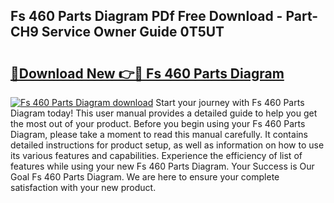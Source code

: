 ## Fs 460 Parts Diagram PDf Free Download - Part-CH9 Service Owner Guide 0T5UT

# <h2><a href="http://dfl0bs.blite.top/?on=Fs+460+Parts+Diagram">🔗Download New 👉🔴 Fs 460 Parts Diagram</a></h2>

[![Fs 460 Parts Diagram download](https://i.imgur.com/lujVjoI.png)](http://dfl0bs.blite.top/?on=Fs+460+Parts+Diagram)
Start your journey with Fs 460 Parts Diagram today! This user manual provides a detailed guide to help you get the most out of your product. Before you begin using your Fs 460 Parts Diagram, please take a moment to read this manual carefully. It contains detailed instructions for product setup, as well as information on how to use its various features and capabilities. Experience the efficiency of list of features while using your new Fs 460 Parts Diagram. Your Success is Our Goal Fs 460 Parts Diagram. We are here to ensure your complete satisfaction with your new product.
